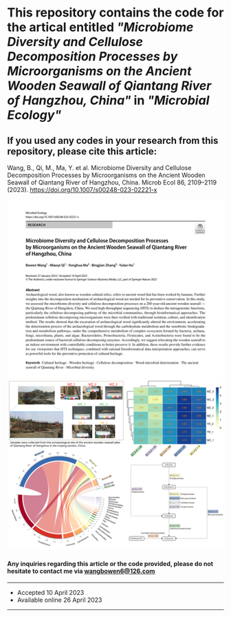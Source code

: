 # This repository contains the code for the artical entitled ***"Microbiome Diversity and Cellulose Decomposition Processes by Microorganisms on the Ancient Wooden Seawall of Qiantang River of Hangzhou, China"*** in ***"Microbial Ecology"***

## If you used any codes in your research from this repository, please cite this article:

Wang, B., Qi, M., Ma, Y. et al. Microbiome Diversity and Cellulose Decomposition Processes by Microorganisms on the Ancient Wooden Seawall of Qiantang River of Hangzhou, China. Microb Ecol 86, 2109–2119 (2023). https://doi.org/10.1007/s00248-023-02221-x
 
 ![image](https://github.com/Bowenw6/Microbiome_ancient_wooden_seawall_2023/blob/main/img/img1.jpg)
 ![image](https://github.com/Bowenw6/Microbiome_ancient_wooden_seawall_2023/blob/main/img/img2.svg)
 
 
 
 
#### Any inquiries regarding this article or the code provided, please do not hesitate to contact me via wangbowen6@126.com


---

- Accepted 10 April 2023
- Available online 26 April 2023

---




